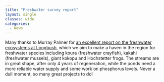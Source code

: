 ```yaml
---
title: "Freshwater survey report"
layout: single
classes: wide
categories:
  - News
---
```


Many thanks to Murray Palmer for [an excellent report on the freshwater ecosystems at Longbush](/assets/documents/FinalFreshwaterReportLongbush.pdf), which we aim to make a haven in the region for freshwater species including koura (freshwater crayfish), kakahi (freshwater mussels), giant kokopu and Hochstetter frogs. The streams are in great shape, after only 4 years of regeneration, while the ponds need a more reliable water supply and some work on phosphorus levels. Never a dull moment, so many great projects to do!
